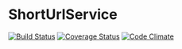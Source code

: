 ShortUrlService
=======
[![Build Status](https://travis-ci.org/showwin/ShortUrlService.svg?branch=master)](https://travis-ci.org/showwin/ShortUrlService)
[![Coverage Status](https://coveralls.io/repos/showwin/ShortUrlService/badge.png)](https://coveralls.io/r/showwin/ShortUrlService)
[![Code Climate](https://codeclimate.com/github/showwin/ShortUrlService/badges/gpa.svg)](https://codeclimate.com/github/showwin/ShortUrlService)
